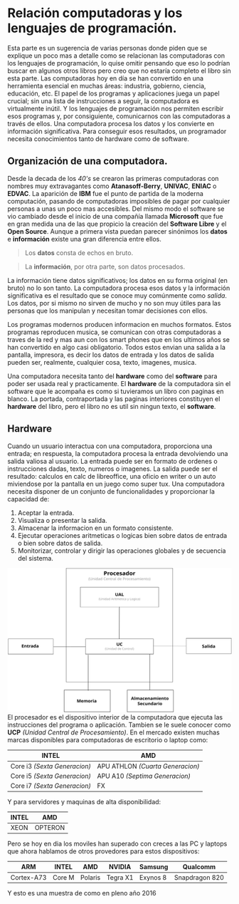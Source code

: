 # Relación computadoras y los lenguajes de programación.
Esta parte es un sugerencia de varias personas donde piden que se explique un poco mas a detalle como se relacionan las computadoras con los lenguajes de programación, lo quise omitir pensando que eso lo podrían buscar en algunos otros libros pero creo que no estaría completo el libro sin esta parte.
Las computadoras hoy en día se han convertido en una herramienta esencial en muchas áreas: industria, gobierno, ciencia, educación, etc. El papel de los programas y aplicaciones juega un papel crucial; sin una lista de instrucciones a seguir, la computadora es virtualmente inútil. Y los lenguajes de programación nos permiten escribir esos programas y, por consiguiente, comunicarnos con las computadoras a través de ellos.
Una computadora procesa los datos y los convierte en información significativa. Para conseguir esos resultados, un programador necesita conocimientos tanto de hardware como de software.

## Organización de una computadora.
Desde la decada de los *40's* se crearon las primeras computadoras con nombres muy extravagantes como **Atanasoff-Berry**, **UNIVAC**, **ENIAC** o **EDVAC**.
La aparición de **IBM** fue el punto de partida de la moderna computación, pasando de computadoras imposibles de pagar por cualquier personas a unas un poco mas accesibles. Del mismo modo el software se vio cambiado desde el inicio de una compañía llamada **Microsoft** que fue en gran medida una de las que propicio la creación del **Software Libre** y el **Open Source**.
Aunque a primera vista puedan parecer sinónimos los **datos** e **información** existe una gran diferencia entre ellos.

> Los **datos** consta de echos en bruto. 

> La **información**, por otra parte, son datos procesados.

La información tiene datos significativos; los datos en su forma original (en bruto) no lo son tanto. La computadora procesa esos datos y la información significativa es el resultado que se conoce muy comúnmente como *salida*.
Los datos, por si mismo no sirven de mucho y no son muy útiles para las personas que los manipulan y necesitan tomar decisiones con ellos.

Los programas modernos producen informacion en muchos formatos. Estos programas reproducen musica, se comunican con otras computadoras a traves de la red y mas aun con los smart phones que en los ultimos años se han convertido en algo casi obligatorio. Todos estos envian una salida a la pantalla, impresora, es decir los datos de entrada y los datos de salida pueden ser, realmente, cualquier cosa, texto, imagenes, musica.

Una computadora necesita tanto del **hardware** como del **software** para poder ser usada real y practicamente. El **hardware** de la computadora sin el software que le acompaña es como si tuvieramos un libro con paginas en blanco. La portada, contraportada y las paginas interiores constituyen el **hardware** del libro, pero el libro no es util sin ningun texto, el **software**.

## Hardware
Cuando un usuario interactua con una computadora, proporciona una entrada; en respuesta, la computadora procesa la entrada devolviendo una salida valiosa al usuario. La entrada puede ser en formato de ordenes o instrucciones dadas, texto, numeros o imagenes. La salida puede ser el resultado: calculos en calc de libreoffice, una oficio en writer o un auto miviendose por la pantalla en un juego como super tux. Una computadora necesita disponer de un conjunto de funcionalidades y proporcionar la capacidad de:

1. Aceptar la entrada.
2. Visualiza o presentar la salida.
3. Almacenar la informacion en un formato consistente.
4. Ejecutar operaciones aritmeticas o logicas bien sobre datos de entrada o bien sobre datos de salida.
5. Monitorizar, controlar y dirigir las operaciones globales y de secuencia del sistema.

![Vim](/Imagenes/Arquitectura/CPU.svg)
El procesador es el dispositivo interior de la computadora que ejecuta las instrucciones del programa o aplicación. Tambien se le suele conocer como **UCP** *(Unidad Central de Procesamiento)*. En el mercado existen muchas marcas disponibles para computadoras de escritorio o laptop como:

| **INTEL** | **AMD** |
| -- | -- |
| Core i3 *(Sexta Generacion)* | APU ATHLON *(Cuarta Generacion)* |
| Core i5 *(Sexta Generacion)* | APU A10 *(Septima Generacion)* |
| Core i7 *(Sexta Generacion)* | FX | 

Y para servidores y maquinas de alta disponibilidad:

| **INTEL** | **AMD** |
| -- | -- |
| XEON | OPTERON |

Pero se hoy en dia los moviles han superado con creces a las PC y laptops que ahora hablamos de otros provedores para estos dispositivos:

| ARM | INTEL | AMD | NVIDIA | Samsung | Qualcomm |
| -- | -- | -- | -- | -- | -- |
| Cortex-A73 | Core M | Polaris | Tegra X1 | Exynos 8 | Snapdragon 820 |

Y esto es una muestra de como en pleno año 2016





